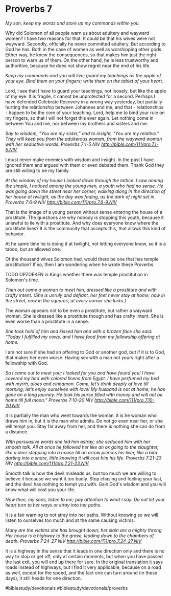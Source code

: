 # Proverbs 7
*My son, keep my words and store up my commands within you.*

Why did Solomon of all people warn us about adultery and wayward women? I have two reasons for that.
It could be that his wives were not wayward.
Secondly, officially he never committed adultery. But according to God he has. Both in the case of women as well as worshipping other gods.
Either way, he knew the consequences, so that makes him just the right person to warn us of them.
On the other hand, he is less trustworthy and authoritive, because he does not show regret near the end of his life.

*Keep my commands and you will live; guard my teachings as the apple of your eye.*
*Bind them on your fingers; write them on the tablet of your heart.*

Lord, I see that I have to guard your teachings, not loosely, but like the apple of my eye. It is fragile, it cannot be unprotected for a second.
Perhaps I have defended Celebrate Recovery in a wrong way yesterday, but partially hurting the relationship between Johannes and me, and that - relationships - happen to be the core of your teaching.
Lord, help me to bind your rule on my fingers, so that I will not forget this ever again. Let nothing come in between You and me, nor between my brothers and sisters and me.

*Say to wisdom, “You are my sister,” and to insight, “You are my relative.”*
*They will keep you from the adulterous woman, from the wayward woman with her seductive words.*
*Proverbs 7:1-5 NIV*
*http://bible.com/111/pro.7.1-5.NIV*

I must never make enemies with wisdom and insight. In the past I have ignored them and argued with them or even debated them. Thank God they are still willing to be my family.

*At the window of my house I looked down through the lattice.*
*I saw among the simple, I noticed among the young men, a youth who had no sense.*
*He was going down the street near her corner, walking along in the direction of her house*
*at twilight, as the day was fading, as the dark of night set in.*
*Proverbs 7:6-9 NIV*
*http://bible.com/111/pro.7.6-9.NIV*

That is the image of a young person without sense entering the house of a prostitute. The questions are why nobody is stopping this youth, because it unlawful to lie with a prostitute. And why does everyone know where the prostitute lives? It is the community that accepts this, that allows this kind of behavior.

At he same time he is doing it at twilight, not letting everyone know, so it is a taboo, but an allowed one.

Of the thousand wives Solomon had, would there be one that has temple prostitution? If so, then I am wondering when he wrote these Proverbs.

TODO OPZOEKEN in Kings whether there was temple prostitution in Solomon's time.

*Then out came a woman to meet him, dressed like a prostitute and with crafty intent. (She is unruly and defiant, her feet never stay at home; now in the street, now in the squares, at every corner she lurks.)*

The woman appears not to be even a prostitute, but rather a wayward woman. She is dressed like a prostitute though and has crafty intent. She is even worse than a prostitute in a sense.

*She took hold of him and kissed him and with a brazen face she said:*
*“Today I fulfilled my vows, and I have food from my fellowship offering at home.*

I am not sure if she had an offering to God or another god, but if it is to God, that makes her even worse. Having sex with a man not yours right after a fellowship with God.

*So I came out to meet you; I looked for you and have found you!*
*I have covered my bed with colored linens from Egypt.*
*I have perfumed my bed with myrrh, aloes and cinnamon.*
*Come, let’s drink deeply of love till morning; let’s enjoy ourselves with love!*
*My husband is not at home; he has gone on a long journey.*
*He took his purse filled with money and will not be home till full moon.”*
*Proverbs 7:10-20 NIV*
*http://bible.com/111/pro.7.10-20.NIV*

It is partially the man who went towards the woman, it is he woman who draws him in, but it is the man who admits.
Do not go even near her, or she will tempt you. Stay far away from her, and there is nothing she can do from a distance.

*With persuasive words she led him astray; she seduced him with her smooth talk.*
*All at once he followed her like an ox going to the slaughter, like a deer stepping into a noose*
*till an arrow pierces his liver, like a bird darting into a snare, little knowing it will cost him his life.*
*Proverbs 7:21-23 NIV*
*http://bible.com/111/pro.7.21-23.NIV*

Smooth talk is how the devil misleads us, but too much we are willing to believe it because we want it too badly.
Stop chasing and feeling your lust, and the devil has nothing to tempt you with.
Gain God's wisdom and you will know what will cost you your life.

*Now then, my sons, listen to me; pay attention to what I say.*
*Do not let your heart turn to her ways or stray into her paths.*

It is a fair warning to not stray into her paths. Without knowing so we will listen to ourselves too much and at the same causing victims.

*Many are the victims she has brought down; her slain are a mighty throng.*
*Her house is a highway to the grave, leading down to the chambers of death.*
*Proverbs 7:24-27 NIV*
*http://bible.com/111/pro.7.24-27.NIV*

It is a highway in the sense that it leads in one direction only and there is no way to stop or get off, only at certain moments, but when you have passed the last exit, you will end up there for sure.
In the original translation it says roads instead of highways, but I find it very applicable, because on a road as well, except for the speed, and the fact one can turn around (in these days), it still heads for one direction.

#biblestudy/devotionals #biblestudy/devotionals/proverbs